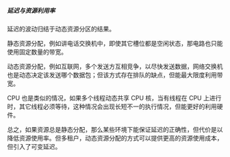 ##### 延迟与资源利用率
延迟的波动归结于动态资源分区的结果。

静态资源分配，例如讲电话交换机中，即使其它槽位都是空闲状态，那电路也只能使用固定数量的带宽。

动态资源分配，例如互联网，多个发送方互相竞争，以尽快发送数据，网络交换机也是动态决定该发送哪个数据包；但该方式存在排队的缺点，但能最大限度利用带宽。

CPU 也是类似的情况，如果多个线程动态共享 CPU 核，当有线程在 CPU 上进行时，其它线程必须等待，这种情况会出现长短不一的执行情况，但能更好的利用硬件。

总之，如果资源总是静态分配，那么某些环境下能保证延迟的正确性，但代价是以降低资源使用率。但多租户，动态资源分配的方式可以提供更高的资源使用成本，但引入了可变延迟。